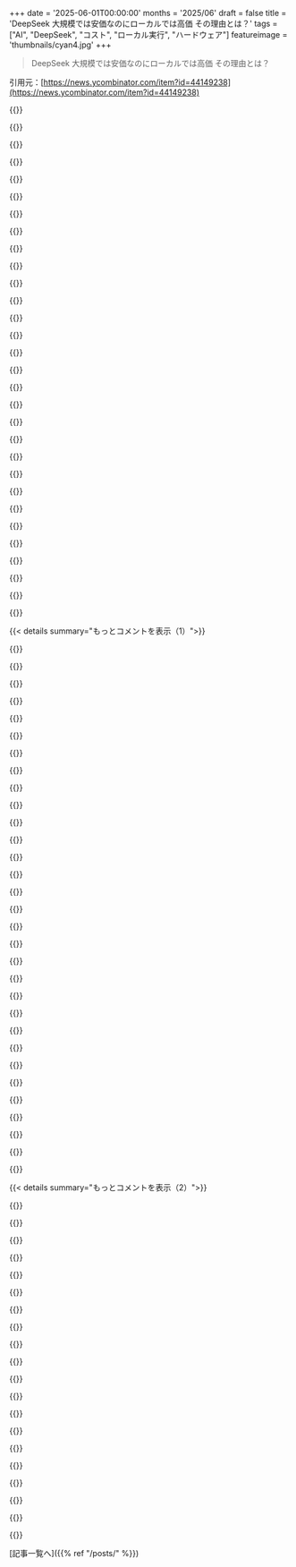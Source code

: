 +++
date = '2025-06-01T00:00:00'
months = '2025/06'
draft = false
title = 'DeepSeek 大規模では安価なのにローカルでは高価 その理由とは？'
tags = ["AI", "DeepSeek", "コスト", "ローカル実行", "ハードウェア"]
featureimage = 'thumbnails/cyan4.jpg'
+++

> DeepSeek 大規模では安価なのにローカルでは高価 その理由とは？

引用元：[https://news.ycombinator.com/item?id=44149238](https://news.ycombinator.com/item?id=44149238)




{{<matomeQuote body="俺はDeepseek V3を普段使いでローカルで動かしてるけど、手頃で速くて効果的だと思うよ。記事はGPU前提だけど、個人的にはこういう大規模モデルをローカルで動かすには最適じゃないと思うんだ。EPYC 9004シリーズのCPUを使った自宅サーバーで、トータル約$4000かかったかな。GPU無しだから消費電力もゲーミングPCより少ない。RAM制限はあるけど、Unsloth Dynamic GGUFを使ってる。品質はオリジナルとほぼ変わらないと感じてるよ。約270GBで、コンテキストにも余裕がある。普段は16kコンテキストで他の用途にも使ってるけど、必要なら24kまで上げられる。速度は毎秒9～10トークンくらいで、コンテキストが大きいと毎秒7トークンくらいに落ちるね。似たような構成でCPU2個載せて、フルバージョンを同じくらいの速度で動かしてる人もたくさんいるよ。" userName="ryan_glass" createdAt="2025/06/01 18:59:45" color="#45d325">}}




{{<matomeQuote body="すごいけど、それってホストプロバイダーの5分の1から10分の1のスループットで、サポートされるコンテキストも4分の1から8分の1だよ。" userName="jbellis" createdAt="2025/06/01 20:09:54" color="">}}




{{<matomeQuote body="＞ Unsloth Dynamic GGUFは、実際の使用で品質がオリジナルに非常に近い<br>どれくらい近いのかな？<br>OP、君が嘘つきだと言ってるんじゃないけど、一般的にこういう大ざっぱな主張を広める人たちには、もっと厳密であってほしいな。Unslothは素晴らしい仕事をしてるけど、俺が知る限り、彼ら自身もオリジナルの非量子化モデルとの直接比較評価は公開してないんだ。元のモデルを動かす余裕がある個人や会社はほとんどいないし、厳密な評価をエンジニアリングできるところなんてなおさら少ないから、そこは同情するよ。でも、俺の経験とは合わないから、コメントせずにはいられなかった。比較的単純な使い方だと違いはほとんど気づかないけど、高複雑度や長文コンテキストのタスクではずっと明らかになるんだよ。" userName="refibrillator" createdAt="2025/06/01 20:59:47" color="">}}




{{<matomeQuote body="彼はローカルで動かしてるんだぜ。ローカルで動かしたいなら、このセットアップが一番コスパいいと思うよ。データセンターと比較してるわけじゃないんだから、そこを考慮しないと。ローカルで動かしてるにしては、すごくすごい結果だよ。数値ありがとう、chatgpt検索の手間が省けたよ :)" userName="michelsedgh" createdAt="2025/06/01 20:13:00" color="">}}




{{<matomeQuote body="プロンプト処理速度はどう？この状況だと、出力TPSよりそっちの方が重要だよ。回答が出始めるまで何分も待つ必要があるなら、クラウドホスト版よりずっと悪くなるよね。" userName="nardi" createdAt="2025/06/01 19:12:45" color="">}}




{{<matomeQuote body="高速なメモリをたくさん積んだGPUが必要だと思ってたんだけど、まさかユニファイドじゃない大量のシステムメモリだけでGPU無しで推論ができるって言うの？どうやってそんなことが可能なの？" userName="blindriver" createdAt="2025/06/01 23:58:40" color="">}}




{{<matomeQuote body="ローカルモデルの現状はさらに進んでるよ。例えば、https://github.com/kvcache-ai/ktransformersを見てみて。これは比較的古い2ソケットXeonサーバーと市販のRTX 4090 GPUで、毎秒11トークン以上の生成速度を達成してるんだ。もっと興味深いのは、250トークン/秒以上のプリフィル速度だね。これはコーディングのような、大きなプロンプトが一般的なユースケースで非常に役に立つよ。これは今日達成可能だ。その間にIntelの連中はもっとすごいものに取り組んでるんだ。https://github.com/sgl-project/sglang/pull/5150で、彼らは毎秒15トークン以上の生成と、毎秒350トークン以上のプリフィルを達成したと主張してるよ。彼らはこれがどんな正確なハードウェアで動いているかは共有してないけど、様々なPRの断片から推測するに、MRDIMM 8800 RAMを搭載した2x Xeon 6980Pを使ってるみたいだね。GPUは無しだよ。そういうセットアップの総コストは、安いEngineeringサンプルがeBayに出回れば、約$10kくらいになるだろうね。" userName="p12tic" createdAt="2025/06/01 20:51:19" color="#ff5c5c">}}




{{<matomeQuote body="厳密じゃなかったっていうのはその通りだよ。毎秒トークン数をベンチマークするのは簡単だけど、出力品質をきっちり決めるのはもっと難しいんだ。Unslothのまともな比較もどこにも見つけられなかったんだよね。だから、彼らのモデルをいくつか試してみて、『十分良い』もの、つまり俺が必要なこと全部できるもの、コーディング、文書要約、あらゆるトラブルシューティングができるものを探したんだ。直接比較も見たいけど、今のところもっとRAMに投資する必要はないかな。Unslothモデルの小さいバージョンと大きいバージョンでいくつか比較してみたんだけど、面白いことに（個人的にはね）、品質にそれほど大きな違いは感じなかったんだ。でも、小さいモデルは著しく速くもならなかったから、まともなコンテキストでRAMに収まる最大のモデルに落ち着いたんだ。もっと複雑なコーディングにはDeepseek R1（これもUnsloth版）を使ってるけど、推論モデルだからリアルタイムじゃないんだ。だから普段使いには向かないね。" userName="ryan_glass" createdAt="2025/06/01 21:45:23" color="#ff33a1">}}




{{<matomeQuote body="バッチサイズが1より大きい場合を考慮すると、それはすごいとも効率的とも言えないね。" userName="qeternity" createdAt="2025/06/01 21:58:55" color="">}}




{{<matomeQuote body="どんな使い方してる？どんなテキスト作ってるのか気になるなー。" userName="dotancohen" createdAt="2025/06/01 22:32:38" color="">}}




{{<matomeQuote body="うちはデュアルソケット18コア（合計36コア）のxeonに768GBのDDR4積んでて、Deepseekのフルモデル4bit量子化版で毎秒1.5～2トークンくらい出るよ。<br>こんなモデルを家で動かせるなんてマジすごいよね。" userName="mechagodzilla" createdAt="2025/06/01 23:02:04" color="#785bff">}}




{{<matomeQuote body="CPUもバッチサイズ1での推論には静かにバランス良くなってきてるよ。<br>最新のIntel Xeonは毎秒20トークンくらい出るはず。" userName="pclmulqdq" createdAt="2025/06/01 19:23:20" color="#785bff">}}




{{<matomeQuote body="これ全部バッチサイズ1の話ね。" userName="p12tic" createdAt="2025/06/01 22:00:42" color="">}}




{{<matomeQuote body="KVキャッシュがあればこれ問題ないと思うけど、自分も気になるな。" userName="pclmulqdq" createdAt="2025/06/01 19:24:10" color="">}}




{{<matomeQuote body="CPUだけってコスパ最悪だよ。<br>ローカルAIに興味ある人にこんな現実的じゃない構成勧めるのやめてほしい。<br>KVキャッシュがあっても最初の応答に時間がかかりすぎる。<br>CPUオフロードモデルでDeepseekを動かすより、3090一枚でGemma 27Bとか動かす方が断然使える構成になるよ。<br>GH200でさえバッチサイズ1でDeepseekを実用的な速度で動かすのに苦労してるし、CPUオフロードモデルで“安くて速くて効果的”なAIなんて今はないよ。" userName="BoorishBears" createdAt="2025/06/01 23:43:23" color="#785bff">}}




{{<matomeQuote body="アイドル時とか平均、最大電力消費について詳しい数字ある？<br>サーバーマシンって常に全力で動く前提で作られてて、低負荷時の最適化はあまりされてないと思ってたけど。" userName="3eb7988a1663" createdAt="2025/06/01 21:29:36" color="">}}




{{<matomeQuote body="参考までにだけど、あなたのウェブサイトもダウンしてるよ… wit.comにアクセスできない。" userName="trustinmenowpls" createdAt="2025/06/02 00:06:03" color="">}}




{{<matomeQuote body="知ってるよ。それが言いたかったんだ。<br>CPUではGPUみたいにスループットはスケールしないんだ。" userName="qeternity" createdAt="2025/06/02 23:34:42" color="">}}




{{<matomeQuote body="モデルを保持するにはGPUの速いメモリがたくさん必要で、GPUカードにはそれがあるってことだろうね。" userName="oreoftw" createdAt="2025/06/02 00:13:19" color="#38d3d3">}}




{{<matomeQuote body="電力消費の正確な数値はないけど、ATX規格のCorsair RM750e 750W PSUを使ってて、CPUのデフォルトTDPは280W（自分は300Wにしてる）。デスクトップPCみたいな作りで、アイドル時はファンが止まるよ。" userName="ryan_glass" createdAt="2025/06/01 21:59:37" color="#ff5733">}}




{{<matomeQuote body="ベースのMac Miniは20くらいだよ :)" userName="Spooky23" createdAt="2025/06/01 20:58:05" color="">}}




{{<matomeQuote body="Gemma 27Bの品質じゃ全然物足りないね。もっと小さいモデルもどれもダメだわ。" userName="ryan_glass" createdAt="2025/06/02 08:35:28" color="">}}




{{<matomeQuote body="うちのquantを使ってくれてありがとう :)<br>内部ベンチマークはめちゃ遅いからまだやってる途中だけど、確実に内部基準はクリアしてるよ :)" userName="danielhanchen" createdAt="2025/06/01 23:09:32" color="#785bff">}}




{{<matomeQuote body="出力の品質って、例えばo3とかSonnet 4と比べてどう？" userName="ysosirius" createdAt="2025/06/02 05:11:34" color="">}}




{{<matomeQuote body="「こんにちは」から始まるただのチャットならKV cacheに会話が貯まるだけだけど、コードや下書き、記事の断片とかを入れると、それがどんどん増えて大きな問題になるんだ。" userName="idonotknowwhy" createdAt="2025/06/01 23:27:07" color="#ff5733">}}




{{<matomeQuote body="タイトルは「ローカルだと高い」って言ってて、他の人が「4000ドル払ったのにまだ遅い」って言ってるね。" userName="carstenhag" createdAt="2025/06/01 20:27:38" color="">}}




{{<matomeQuote body="こんにちは :) 親切な言葉ありがとう。うちはLlama 4 Scout、Gemma 3 27Bのベンチマーク（MMLU, KLD, Perplexity）をこの方法論で公開してるよ。→ https://docs.unsloth.ai/basics/unsloth-dynamic-2.0-ggufs と https://x.com/UnslothAI/status/1915476692786962441<br>R1についてはオリジナルのモデルで内部ベンチマークやったよ。→ https://unsloth.ai/blog/deepseekr1-dynamic<br>R1-0528の評価はまだやってる途中 :) 実行コストが高いから、まず内部テストで感触を見てるんだけど、かなりいいね！<br>でも一番力を入れてるのはバグ修正で、これで客観的に精度が+1～+10%向上するんだ。例えばLlama 4やGemmaのバグ修正とか → https://news.ycombinator.com/item?id=39671146 これらがずっと重要だよ :)<br>うちはQ8_0とQ8_K_XL quantsも提供してるんだけど、これはほぼFP8と同じ。あと、呪文`-ot ”.ffn_.*_exps.=CPU”`を使えばMoE層をRAMにオフロードできるよ！" userName="danielhanchen" createdAt="2025/06/01 23:08:33" color="#ff33a1">}}




{{<matomeQuote body="自分のプロプライエタリなコードとか、古いレガシーコードをコーディングしたいから、ローカルでホスティングしたいんだ。<br>Linuxサーバーから車まで、何でもトラブルシューティングしたり、たまにデカいドキュメントを要約・翻訳したりもするよ。<br>あと、画像生成とか他の自動化もするけど、これは明らかにLLMは使わないよね。" userName="ryan_glass" createdAt="2025/06/02 13:50:57" color="">}}




{{<matomeQuote body="この記事、面白いね。<br>結論の「バッチ処理が必要」ってのは正しいけど、MoEモデルの推論はもっと複雑なんだ。<br>大きなバッチが必要な主な理由は、LLM推論が計算能力じゃなくて、VRAMから全ウェイトを読み込むのがボトルネックだからだよ。<br>H100のTFLOPSをメモリ帯域幅と比較してみてよ、バイトごとに300 FLOPしか計算できる余裕がないんだ。<br>だから、バッチサイズを大きくして、メモリから読み込むパラメータ／ウェイトごとにたくさんの演算をしたいんだ。<br>この限界はよく”Roofline model”って呼ばれてるね。<br>モデルが大きくなるにつれて、モデルウェイトがGPUメモリに収まらなくなるから、複数のGPUやノードに分散する必要が出てくるんだ。<br>NVLinkやInfinibandを使っても、これらの通信はVRAMからの読み込みより遅いんだよね。<br>NVLinkはtensor parallelismにはまだ使えるけど、ノード間はかなり遅いんだ。<br>だから、MoEはexpert parallelismを可能にするんだ。<br>異なるノードが異なるexpertsをメモリに持って、ノード間であまり通信する必要がなくなるんだよ。<br>これは、全てのexpertsがVRAMに収まって、他のもの（KV cacheとか他のウェイトとか）のオーバーヘッドに十分なノード数がある場合にだけ機能するんだ。<br>だから、当然、可能なバッチサイズはかなり大きくなるね。<br>もちろん、これを最大化して、全てのGPUがちゃんと動くようにしたいってわけ。" userName="ipieter" createdAt="2025/06/01 12:41:19" color="#ff5733">}}




{{<matomeQuote body="だから、AMDへの投資案件としては、モデルが単一シャーシに収まること、そして副次的なメリットとして、計算をつなぐネットワーク機器の関税が少ないことだね。<br>クラスターコンピューティングじゃなくて、Map／reduce方式だよ。<br>追記：ダウンボートする時は、なんで反対なのか理由を教えてくれるとうれしいな。" userName="iwontberude" createdAt="2025/06/01 15:17:09" color="">}}




{{< details summary="もっとコメントを表示（1）">}}

{{<matomeQuote body="AMDはHBMをどんどん増やしてるんだ。<br>H100は80GB HBM3、H200は141GB HBM3e、B200は192GB HBM3eだろ？<br>それに対して、MI300xは192GB HBM3、MI325xは256GB HBM3e、MI355xは288GB HBM3eだよ。<br>これはつまり、ネットワーク越しに出なくても、より大きなモデルを単一ノードに収められるってことさ。<br>AMDのメモリ帯域幅もかなり良いんだ。" userName="latchkey" createdAt="2025/06/01 16:54:12" color="#45d325">}}




{{<matomeQuote body="AMDがどれだけメモリを持ってても、ドライバやファームウェアが不安定だったら意味ないよ。<br>去年の例を一つ挙げると：<br>https：／／www.tomshardware.com／pc-components／gpus／amds-lisa-su...<br>彼らはROCmで苦労したから、今、AMDハードウェア用の独自のドライバを開発してるんだ。" userName="ryao" createdAt="2025/06/01 19:32:52" color="">}}




{{<matomeQuote body="「ドライバ」って、ずいぶんジェネリックな言葉だね。<br>tinygradはmi300xで動くよ。<br>使いたいなら使えるんだ。<br>あなたの指摘は成り立たないね。<br>それに、ROCmは大量のライブラリの巨大な集合なんだ。<br>もちろん、どんな大きなソフトウェア集合にも問題はあるけど、重要なのはAMDが問題を修正するために迅速に対応してるかどうかだよ。<br>昔は、それが大きな問題だったんだ。<br>AMDは開発者をルーチンで無視して、バグは決して直らなかったんだよね。<br>でも、あのSA記事の後、LisaがAnushのお尻に火をつけて、彼が責任を持つようになったんだ。<br>それは会社全体の文化の大きなシフトだよ。<br>彼らはめちゃくちゃ対応が早くて、どんどん直してるんだ。<br>文字通り、GH issueを彼にツイートしたら、誰かが返信してくれるレベルだよ。<br>1年前のことが今日の現実じゃないってこと。<br>俺みたいに注意深く見てて、直接体験してるなら、状況は急速に変わってるって分かるはずさ。" userName="latchkey" createdAt="2025/06/01 19:39:21" color="#ff5c5c">}}




{{<matomeQuote body="AMD／ATIドライバについては、何十年もこの話を聞いてるよ。<br>毎年、誰かが直ったって言うけど、結局そうじゃないって新しい証拠が出てくるんだ。<br>歴史を考えると、直ったとは信じられないね。<br>これと反対の証拠がここにある：ROCmが本当に良い状態なら、tinygradは独自のドライバを開発する代わりにそれを使うはずだ。" userName="ryao" createdAt="2025/06/01 20:36:13" color="">}}




{{<matomeQuote body="何十年も色々聞いてきたのはみんな同じだよ。<br>今は明らかに違うんだ。<br>過去じゃなくて、今を生きてくれ。<br>Tinygradはドライバじゃないよ。<br>フレームワークなんだ。<br>Georgeが好きなように開発してるんだよ。<br>もっと直接的なコントロールが欲しいものを作りたいなら、それでも良いんだ。<br>他の人は、もっと高レベルな抽象化を使わずにPTXを書いてるかもしれないしね。<br>事実として、tinygradはAMDだけでなく、Nvidiaとか他のものでも動くんだ。<br>物事を深読みして、間違った結論を出してるから、君の信念を見直した方がいいかもしれないね。" userName="latchkey" createdAt="2025/06/01 21:13:32" color="">}}




{{<matomeQuote body="それは去年の話だよ。<br>Mi300xのファームウェアとソフトウェアは、それからずっと良くなってるんだ。" userName="faldore" createdAt="2025/06/01 22:20:28" color="">}}




{{<matomeQuote body="tinygradのサイトを見たんだけどさ、https://tinygrad.org/#tinygrad。AMDのドライバ品質のところに”developing”って書いてあって、gitリポジトリを指してるんだよね。もしAMDが問題を解決してたら、ドライバ品質はgreatだって書くはずだし、そしたらもっと売れるでしょ。<br>正直にAMDハードウェアの現状を書いても、NVIDIAハードウェアも売ってるんだから大丈夫なのにさ、君の会社はAMD GPUのリースで成り立ってるから「全て順調」以外のことを言ったら売上ゼロになるリスクがあるじゃん？ https://hotaisle.xyz/pricing/<br>君の巨大な利益相反を考えると、George Hotzとか他の人たちの言うことの方を信じるよ。" userName="ryao" createdAt="2025/06/02 03:46:18" color="#ff33a1">}}




{{<matomeQuote body="君、二つの全然違うものを混同してるよ。<br>ROCmはAMDドライバの一部じゃなくて、レガシーな計算APIとかBLAS/GEMM/LAPACKみたいなのをサポートするソフトライブラリなんだ。君が興味あるROCmの部分はHIP。HIPはレガシーなCUDAエミュレーションをやる部分で、NVIDIAがどんどん新しいこと追加したり、ドキュメント間違えたりするから、HIPが完璧になることは絶対にないよ。それに、NVIDIAカードでみんながやってる“cool”なことって、CUDAじゃなかったりして、PTXのエミュレートなんてHIPの範囲外なんだ（それは昔のNVIDIAアーキテクチャに強く紐付いてて、AMDアーキテクチャには全く合わないからね）。<br>Tinygradの言う”ドライバ”ってのも、ドライバそのものじゃなくて、PCI-Eベースのシステムでカード間ccNUMAを扱うためのインフラのことなんだ。AMDはこれサポートしてないんだよ。それが欲しいなら、Infinity Fabric（HyperTransportプロトコルをPCI-E PHYに乗せたやつ）でGPU同士が通信する大企業向けシステムを買うことになるんだ。<br>ほとんどのお客さん、AMDでもそうでなくても、PCI-E経由でGPU間でVRAMを直接共有したいなんて思ってないんだよね。PCI-E GPUのお客さんはほとんどがシングルGPUだし。 massiveなマルチGPU構成にしてるお客さんは、それぞれ好きなベンダーのエコシステムに入り込んでる（NVIDIAのMellanoxを使ったファブリックとか、AMDの壁一面Infinity Fabricとか）。<br>でもね、AMDも可能ならサポートしたいと思ってるし、TinygradはAMDのエンジニアが追加するのを待ってられないから、自分たちでどんどん進めて追加してるんだ。<br>あと、Tinygradの問題の一つは、ROCm/HIPから利用できるようにしたいってこと。標準に準拠したモダンなAPIじゃなくてね。ROCm/HIPはまだ、AMDドライバが使ってるモダンなシェーダーコンパイラ（OpenGL、Vulkan、Direct系のAPIで使うやつ）に移植されてないんだ。元々はドライバチームとは関係ないエンジニアリングチームから来たものだから。<br>今AMDで大きく進んでるのは、ROCm/HIPを大幅にシンプルにして、余分な部分を全部削って、純粋なSPIR-Vコードジェネレータみたいにする統一化の動きなんだ。これはいつかTinygradみたいなプロジェクトの助けになるかもしれないけど、今すぐにはならないよ。" userName="DiabloD3" createdAt="2025/06/02 04:36:21" color="#785bff">}}




{{<matomeQuote body="残念ながら、AMDとそれ以前のATIは、もう何十年もドライバ品質の問題を抱えてるんだよね。それで、彼らもファンも毎年「問題を解決したぞ！」って主張してる。<br>たとえ進歩したとしても、NVIDIAに追いついたとは思えないな。彼らから何度も期待外れを経験したから、彼らがドライバを本当に改善するのは、他のグループにドライバを書かせるしかないって確信してるよ。<br>偶然だけど、ValveがSteamOSとか他のLinuxディストリビューションで使われるVulkanドライバを開発してて、おかげでSteamOSはWindowsよりずっと良くなってるんだ。AMDもGPGPUサポートを誰か他の人に改善してもらうようにすれば、きっとかなり良くなるだろうね。それまでは、期待はめっちゃ低いよ。" userName="ryao" createdAt="2025/06/02 04:28:47" color="">}}




{{<matomeQuote body="その通り、それはドライバじゃないんだ。<br>うちのビジネスについて掘り下げてくれて感謝。そう、うちは透明性のある価格を公開してる数少ない会社の一つだよ。<br>始めた頃は、長い間全く売れなかった。みんな、これらのものがどれくらい性能出るか知らなかったからね。だからハードウェアを寄付して、ChipsAndCheeseみたいな人たちがベンチマークしてブログ記事を書いてくれるようになったんだ。<br>ハードウェアは良いって知ってたんだけど、ソフトウェアが酷かった。16ヶ月くらい経って、状況が変わって十分改善されて、今ではキャパシティいっぱいになってる。このビジネスに深く関わってるからこそ、何が起こってるのか分かるんだよ。<br>うん、ビジネスを経営してるけど、同時に、誰もリスクを取ろうとしなかった時に、この計算資源をデプロイするリスクを喜んで取ったんだ。利益相反があるなんて示唆するのはフェアじゃないよ、特に話の全貌を知らずにね。<br>この段階で、君が何を主張したいのか分からないな。ソフトが酷かったことには同意してる。Tinygradは今MI300Xで動くようになったんだ。Georgeの1年前の動機がどうだったとしても、今はもう違う。<br>もしROCmがそんなに酷いと思うなら、tinygradルートを行けばいい。CUDAに縛られたくないならそれも同じ。選択肢があるのは良いことだよ。結局のところ、これはハードウェア自体の反映じゃないんだ。" userName="latchkey" createdAt="2025/06/02 04:35:05" color="#ff5733">}}




{{<matomeQuote body="＞ ROCm isn’t part of AMD drivers, its a software library that helps you support legacy compute APIs and stuff in the BLAS/GEMM/LAPACK end of things.<br>AMDはそう言ってないよ:<br>＞ AMD ROCm™ is an open software stack including drivers, development tools, and APIs that enable GPU programming from low-level kernel to end-user applications.<br>https://www.amd.com/en/products/software/rocm.html<br>AMDハードウェアに関する問題は、ドライバだけでなく、ドライバよりも下のファームウェアにも及んでいたんだ:<br>https://www.tomshardware.com/pc-components/gpus/amds-lisa-su...<br>Tinygradのソフトウェアはユーザーランドドライバみたいだね:<br>https://github.com/tinygrad/tinygrad/blob/master/tinygrad/run_gpu.py<br>色々なファームウェアblobをロードしたり、初期化プロセスの一部を管理したり、メモリを管理したり、レジスタに書き込んだり、etcetera。これらは全部ドライバがやることだよ。" userName="ryao" createdAt="2025/06/02 05:23:48" color="#ff5c5c">}}




{{<matomeQuote body="君のビジネスが上手くいくことを願ってるよ。AMDがいくらか改善したって信じたいけど、NVIDIAという選択肢がある時に、人々の時間を使う価値があるほどAMDが改善したとは信じないな。悪夢のような話をたくさん聞きすぎたし、あの悪夢を報告した人たちも含めて、多くの人たちが改善を報告してくれないと、考えを変えることはないね。問題を報告したのはGeorge Hotzだけじゃない。Eric Hartfordは最近静かだけど、彼のブログの最後のコメントの一つはあまり希望が持てるものじゃなかったよ:<br>＞ Know that you are in for rough waters. And even when you arrive - There are lots of optimizations tailored for nVidia GPUs so, even though the hardware may be just as strong spec-wise, in my experience so far, it still may take 2-3 times as long to train on equivalient AMD hardware. (though if you are a super hacker maybe you can fix it!)<br>https://erichartford.com/from-zero-to-fineturning-with-axolotl<br>その後、「今はすごく良くなった」みたいなフォローアップは出てないんだ。<br>それはそうと、君に利益相反があるって言うことについて、利益相反が何か考えてみようか:<br>https://en.wikipedia.org/wiki/Conflict_of_interest<br>＞ A conflict of interest (COI) is a situation in which a person or organization is involved in multiple interests, financial or otherwise, and serving one interest could involve working against another.<br>君はAMD GPUをリースすることだけにビジネスが依存してる会社を経営してる。ここでは、AMDのハードウェアがその目的に役立つし、去年他の人たちが報告したような問題の洪水はもうないって言いたいわけだ。もし改善してないなら、そう言うことは君のビジネスに重大な悪影響を与える可能性がある。これはまさに定義上、利益相反だよ。<br>それはかなり大きな利益相反だね、生計に関わることなんだから。君は物事を実際よりも良く見せるインセンティブがあるわけで、それが、最近の過去に多くの十分な証拠があったのに、物事は順調だと言う時の信頼性に影響するんだ。AMDの場合、ドライバ品質の悪さはATIから受け継いだもので、問題は数十年前に遡る。AMDがドライバを改善したことは信じられるけど、歴史を考えると、今や物事が順調だと言えるほど十分改善したとは信じがたいな。こういうことのために君の言葉をあまり信用しないのはアンフェアかもしれないけど、過去に似たような立場で製品の適合性について真っ赤な嘘をついた人たちはたくさんいるんだ。人命に関わる時でさえ嘘をついたんだよ:<br>https://hackaday.com/2015/10/26/killed-by-a-machine-the-therac-25/<br>君の言ってることは全て正しいのかもしれないけど、他の人たちからの裏付け情報が出るまでは、私は懐疑的である十分な理由がある。過去に似た立場で嘘をついた全ての人たちのせいで、私の懐疑心があると思ってくれ。とはいえ、この分野でAMDハードウェアを使ってる他の人たちからの良いニュースには耳を傾けるつもりだよ。でも、歴史を考えると期待は低いね。" userName="ryao" createdAt="2025/06/02 04:55:56" color="#ff5733">}}




{{<matomeQuote body="Gaming != HPC" userName="latchkey" createdAt="2025/06/02 04:42:59" color="">}}




{{<matomeQuote body="＞ As models become bigger, this does not scale anymore because the model weights will not fit into GPU memory anymore and you need to distribute them across GPUs or across nodes. Even with NVLink and Infiniband, these communications are slower than loading from VRAM. NVlink is still fine for tensor parallelism, but across nodes this is quite slow.<br>推論って、レイヤーを計算して、次のレイヤーへの入力としてすごく小さなベクトルを送信することで機能するんだ。モデルが単一のGPUに乗らない場合、レイヤーに分割して、ファブリック経由で次のレイヤーを持つGPUにベクトルを送信するだけなんだ。転送はすごく速く行われるから、アイドル時間はほとんど無視できるレベルで、次のレイヤーが計算できるんだよ。CerebrasのLlama 4 Maverickでの世界最速の推論は、この技術を使って2500T/secを出してるんだ。" userName="ryao" createdAt="2025/06/01 19:47:57" color="#45d325">}}




{{<matomeQuote body="GPUは元々ゲーミング用に設計されたんだ。HPCで使えるようになったのはそこから派生したんだよ。問題の歴史はかなり昔に遡るんだ。" userName="ryao" createdAt="2025/06/02 05:16:05" color="">}}




{{<matomeQuote body="Ericが俺らのシステム使ってて、AMDが計算時間くれたんだって。俺はこの業界を動かしてるんだぜ。<br>金とか名声のためじゃない。Nvidiaの独占はヤバいから、未来のためにやってる。AMDがNvidiaに対抗できる唯一の存在。俺たちはコンピューティングを分散化したいんだ。https://x.com/cognitivecompai/status/1929260789208142049<br>https://news.ycombinator.com/item?id=44154174<br>このリンクも見てくれよ。" userName="latchkey" createdAt="2025/06/02 05:44:46" color="#38d3d3">}}




{{<matomeQuote body="EricにAMDハードでのLLM学習についてブログ書いてもらいたいな。<br>AMDがCPUで追いついたのはハードができたからだけど、GPUで追いつくにはソフトが大事。でもAMDはソフトがずっとダメなんだ。<br>Nvidiaは採用すごいしドライバもアーキテクチャも統一、解析ツールも使う。AMDはバラバラで問題多すぎ。https://blog.desdelinux.net/en/Entrysign-a-vulnerability-aff...<br>Intelの方がソフトはマシだから、AMDより期待できるかもね。" userName="ryao" createdAt="2025/06/02 06:53:44" color="#45d325">}}




{{<matomeQuote body="AMDってコミュニケーションが下手すぎるよ。<br>ROCmはドライバじゃなくてSDKなんだ。ドライバは別にあるんだぜ。<br>TinyGradはドライバじゃなくて、プロセスを乗っ取ろうとしてる感じ。これで起動はできないし、既存のドライバを置き換えるわけじゃないんだ。ファームウェアをいじるからドライバっぽく見えるのかもね。" userName="DiabloD3" createdAt="2025/06/02 06:09:32" color="">}}




{{<matomeQuote body="ネットワークの重みをそのまま電子回路にしたらどうなるの？脳みたいにさ。<br>アナログ入力からGPUでのデジタルエミュレーションなしで直接NNの出力が出るとか。<br>これ超シンプルだけど、今のLLMとかでも動くのかな？" userName="cyptus" createdAt="2025/06/01 19:01:39" color="">}}




{{<matomeQuote body="俺はあれをドライバ、またはその一部だと思うね。<br>ユーザー空間のドライバなんて存在するんだぜ。昔はドライバって全部ユーザー空間だったし。<br>今はカーネルとユーザー空間両方にコンポーネントがある。シェーダーコンパイラとかはユーザー空間だろ？" userName="ryao" createdAt="2025/06/02 07:45:39" color="">}}




{{<matomeQuote body="推論をレイヤーごとにGPUに分けるんじゃなくて、レイヤー全体を別のGPUでやるのはパイプライン並列って言うんだ。<br>でもそれだとバッチごとに1GPUしか使わないから遅いんだよね。<br>次のバッチを始めるタイミングとかの調整も難しいし。<br>だから俺が説明したテンソル並列の方がLLM推論ではずっと一般的だよ。" userName="ipieter" createdAt="2025/06/02 22:44:12" color="#ff5733">}}




{{<matomeQuote body="ROCm 6.4でInstinct GPU Driverが出たんだってさ。<br>これでカーネルドライバがROCmのユーザー空間から分離されたらしいよ。<br>AMDのコミュニティの記事へのリンク貼っとくね。https://community.amd.com/t5/ai/what-s-new-in-amd-rocm-6-4-b..." userName="latchkey" createdAt="2025/06/02 06:08:01" color="">}}




{{<matomeQuote body="MI355Xはまだ発売されてないし、これから出るB300もHBM3e 288GBだよ。" userName="dragonwriter" createdAt="2025/06/02 02:07:24" color="">}}




{{<matomeQuote body="MoEモデルなら、各エキスパートを順番に使って、同じエキスパート宛ての要求がたまったらまとめて処理できるよ。遅延は増えるけど、じっくり調べるような用途なら大丈夫だろ。" userName="zozbot234" createdAt="2025/06/01 15:00:42" color="">}}




{{<matomeQuote body="MI300xってGPUはメモリが8つに分かれててさ。全部まとめて使えるけど、一番性能出したかったら8つのソケットがあるボードみたいに扱わないといけないんだって。" userName="krapht" createdAt="2025/06/01 18:44:23" color="">}}




{{<matomeQuote body="結論から言うと、答えはバッチ推論だよ。複数の質問をまとめてモデルに通すこと。これがあるから、温度0とかシード固定でも返答が毎回ちょっと違うことがあるんだ。<br>他の質問と一緒にまとめて処理されるからね。これってデータ漏洩のリスクにもなるのかな？そこまでは調べてないけどさ。" userName="perching_aix" createdAt="2025/06/01 10:40:29" color="#38d3d3">}}




{{<matomeQuote body="そうそう、バッチ処理だよな。ローカルでも、AIが変なこと言ってないか確認するために、何回か試す（バッチ処理する）のに使えるぜ。<br>バッチ処理なんて最初からあったのに、みんながそのすごさに気づくのに時間かかったのは不思議だよな。" userName="larodi" createdAt="2025/06/01 14:46:16" color="">}}




{{<matomeQuote body="”複数の質問をまとめてモデルに通すこと”ってあるけど、プロバイダーって全部のモデルでバッチ処理してると思ってたよ。DeepSeekみたいな特定のモデルだけなのかな？" userName="yjftsjthsd-h" createdAt="2025/06/01 11:54:36" color="">}}




{{<matomeQuote body="多くのモデルで使えるけど、全部じゃないんだ。どれだけモデルの重みが共有されるかが大事でさ。普通のTransformerは全部共有だからOK。MoEもサイズが大きければいけるけど、一部の技術だと効率出すのにすごく大きなバッチサイズが必要になる。<br>そうなると、待つ時間が増えたりデータ量が多すぎたりで無理が出てくるんだ。" userName="hansvm" createdAt="2025/06/01 14:27:41" color="#ff33a1">}}




{{<matomeQuote body="”他の質問と一緒にまとめて処理されるから”ってあるけど、なんでバッチ処理すると返答にばらつきが出るの？" userName="pcwelder" createdAt="2025/06/01 10:50:33" color="">}}

{{</details>}}




{{< details summary="もっとコメントを表示（2）">}}

{{<matomeQuote body="バッチ処理するとデータの形が変わるから、最適な計算方法（行列の掛け算とか）も変わって、それが結果の微妙な違いになるんだ。<br>あと、一部の計算処理は速くするために、意図的に毎回同じ結果にならないようにしてることもあるみたいだよ。" userName="kouteiheika" createdAt="2025/06/01 12:21:38" color="#ff33a1">}}




{{<matomeQuote body="そうそう、これだよ。他の変に自信満々な答えは間違ってるのが多いな。非決定性の原因を突き止めるのって、SGLangのドキュメントにも少し書いてあるけど、コミュニティ全体でもっとちゃんと取り組むべきだと思うんだよね。<br>[0] https://docs.sglang.ai/references/faq.html" userName="zxexz" createdAt="2025/06/01 12:52:37" color="#45d325">}}




{{<matomeQuote body="上で言われてた非決定性の一部は、データがバッチ内のどこにあるかって位置に敏感な形で現れるみたいだよ。" userName="bhickey" createdAt="2025/06/01 13:51:20" color="">}}




{{<matomeQuote body="他の普通のモデルを使った経験だと、コンテキストがいっぱいになってくると品質が落ちるんだよね。バッチの最後の方に入れられると、コンテキストウィンドウがほぼいっぱいの場合、プロンプトに注がれる注意が全体的に減る、みたいな影響ってあるのかな？<br>よく分かんないけど、雰囲気で言ってるだけだよ。" userName="tough" createdAt="2025/06/01 18:11:23" color="">}}




{{<matomeQuote body="アテンションはバッチ処理されないし、特定のユーザーのトークンに対するアテンションの実行時間はコンテキスト全体の長さに依存するんだって。だから、アテンション計算専用のGPUがあったとしても、バッチ処理してるMLP計算用のGPUは一番遅いユーザーを待つ必要があるんだよ。<br>最悪の場合、めちゃくちゃ長いコンテキストウィンドウを持ってる人と1つのアテンション計算GPUを共有してると、その人がGPUのメモリ帯域幅のほとんどを占有しちゃう。たとえ生成するトークン量が同じでもね。<br>つまり分散環境では、モデルとアテンション計算用に専用GPUが必要なだけでなく、いろんなコンテキスト長に合わせて全体の設定を複製して、長いコンテキスト同士、短いコンテキスト同士でバッチを組む必要があるってことだよ。" userName="imtringued" createdAt="2025/06/01 13:46:13" color="#45d325">}}




{{<matomeQuote body="バッチ処理はBatchnormみたいなものでばらつきを生むことがあるけど、ほとんどのTransformerはLayerNormを使ってこの問題を避けてるんだ。" userName="jerpint" createdAt="2025/06/01 11:29:48" color="">}}




{{<matomeQuote body="Batchnormが影響するのは、学習中のバッチ間だけで、推論時には影響しないよ。" userName="amelius" createdAt="2025/06/01 13:44:03" color="#ff5c5c">}}




{{<matomeQuote body="だって、これらのモデルはコンテキストに敏感なんだもん。どのトークンも出力に影響を与える可能性があるんだよ。" userName="Hendrikto" createdAt="2025/06/01 11:13:52" color="">}}




{{<matomeQuote body="でも、自分の出力に関係なくて、他の人の出力に使われるトークンは別でしょ。バッチ内の個別の項目は混ざり合わないよ。SIMDみたいに、各項目に対してモデルが同時に別々に実行されるだけだよ。" userName="immibis" createdAt="2025/06/01 12:37:27" color="#ff5733">}}




{{<matomeQuote body="レイテンシのばらつきについて話してるんだと思うよ。バッチ処理は、バッチサイズに達するまで十分なプロンプトを待つ必要があるから、ばらつきを増やす可能性があるんだ。" userName="simianwords" createdAt="2025/06/01 11:18:49" color="">}}




{{<matomeQuote body="いや、実行するたびに応答が違うって意味だよ。これ見て。<br>https://152334h.github.io/blog/non-determinism-in-gpt-4/" userName="perching_aix" createdAt="2025/06/01 11:22:30" color="#ff5733">}}




{{<matomeQuote body="純粋なランダム性によるばらつきなら分かるけど、他の人が何を実行してるかに基づくばらつきは気になるな。うまく言えないけど。モデルが、他のたくさんの人が全然違う分野で考えてること（例えばChatGPTでニュースを議論してるとか）に基づいて、ある分野の質問に答えるのは嫌だなあ。" userName="exe34" createdAt="2025/06/01 12:51:01" color="#785bff">}}




{{<matomeQuote body="これ、マジであるあるだよね。もっと話題になってないのが不思議なくらい。アテンションのやり方によっても違うみたいで、paged attentionの方が素朴なのよりマシだったよ。" userName="zackangelo" createdAt="2025/06/01 15:51:26" color="">}}




{{<matomeQuote body="まあ、正直人間だって似たようなもんだよ。Aについて聞かれても、つい最近Bを勉強したばっかだと、答えがBに引っ張られちゃうことあるじゃん？" userName="exe34" createdAt="2025/06/01 17:25:58" color="">}}




{{<matomeQuote body="MoEってやり方だと、データが「エキスパート」に分けられるんだけど、どのエキスパートに振り分けられるかは、バッチ内の他のデータとの関係で変わることもあるんだってさ。" userName="empiko" createdAt="2025/06/01 12:56:54" color="">}}




{{<matomeQuote body="これって、もし自分の入力したプロンプトが他の人のと混ざっちゃったら、めちゃくちゃヤバい攻撃方法になりそうじゃん。" userName="VectorLock" createdAt="2025/06/01 12:29:23" color="">}}




{{<matomeQuote body="へー、DeepSeekのあのすごい性能って、やっぱ頭いいエンジニアが最適化しまくった結果って感じなんだ？" userName="taneq" createdAt="2025/06/01 12:58:10" color="">}}




{{<matomeQuote body="簡単に言うとね。<br>高い疎性だと、GPUをちゃんと使うにはめっちゃデカいバッチサイズが必要なんだ。<br>でも、そんなデカいバッチサイズだと、重みとかキャッシュを置くだけで8〜16基のGPUが必要になるけど、それだけだと処理が遅すぎちゃう。<br>だから快適に使うには256基とか、もっとたくさんのGPUが要るんだよ。" userName="DavidSJ" createdAt="2025/06/01 12:02:27" color="#38d3d3">}}




{{<matomeQuote body="俺はH100を16基（2ノード）で動かしてるけど、1リクエストあたり秒速50〜80トークン、全体だと秒速数千トークン出てるよ。TTFTも安定してるし、使えるクラウドサービスより速いんだ。" userName="zxexz" createdAt="2025/06/01 12:41:38" color="#45d325">}}

{{</details>}}



[記事一覧へ]({{% ref "/posts/" %}})

